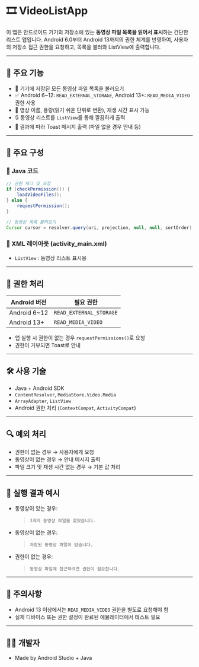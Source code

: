 # 🎞️ VideoListApp

이 앱은 안드로이드 기기의 저장소에 있는 **동영상 파일 목록을 읽어서 표시**하는 간단한 리스트 앱입니다. Android 6.0부터 Android 13까지의 권한 체계를 반영하여, 사용자의 저장소 접근 권한을 요청하고, 목록을 불러와 ListView에 출력합니다.

---

## 📱 주요 기능

- 📂 기기에 저장된 모든 동영상 파일 목록을 불러오기
- ✅ Android 6~12: `READ_EXTERNAL_STORAGE`, Android 13+: `READ_MEDIA_VIDEO` 권한 사용
- 🧾 영상 이름, 용량(읽기 쉬운 단위로 변환), 재생 시간 표시 가능
- 🔃 동영상 리스트를 `ListView`를 통해 깔끔하게 출력
- 🔔 결과에 따라 Toast 메시지 출력 (파일 없을 경우 안내 등)

---

## 📂 주요 구성

### 📁 Java 코드
```java
// 권한 체크 및 요청
if (checkPermission()) {
    loadVideoFiles();
} else {
    requestPermission();
}

// 동영상 목록 불러오기
Cursor cursor = resolver.query(uri, projection, null, null, sortOrder);
```

### 📁 XML 레이아웃 (activity_main.xml)
- `ListView` : 동영상 리스트 표시용

---

## 🔐 권한 처리

| Android 버전 | 필요 권한 |
|--------------|------------|
| Android 6~12 | `READ_EXTERNAL_STORAGE` |
| Android 13+  | `READ_MEDIA_VIDEO` |

- 앱 실행 시 권한이 없는 경우 `requestPermissions()`로 요청
- 권한이 거부되면 Toast로 안내

---

## 🛠️ 사용 기술

- Java + Android SDK
- `ContentResolver`, `MediaStore.Video.Media`
- `ArrayAdapter`, `ListView`
- Android 권한 처리 (`ContextCompat`, `ActivityCompat`)

---

## 🔍 예외 처리

- 권한이 없는 경우 → 사용자에게 요청
- 동영상이 없는 경우 → 안내 메시지 출력
- 파일 크기 및 재생 시간 없는 경우 → 기본 값 처리

---

## 🧪 실행 결과 예시

- 동영상이 있는 경우:
  > `3개의 동영상 파일을 찾았습니다.`

- 동영상이 없는 경우:
  > `저장된 동영상 파일이 없습니다.`

- 권한이 없는 경우:
  > `동영상 파일에 접근하려면 권한이 필요합니다.`

---

## 📌 주의사항

- Android 13 이상에서는 `READ_MEDIA_VIDEO` 권한을 별도로 요청해야 함
- 실제 디바이스 또는 권한 설정이 완료된 에뮬레이터에서 테스트 필요

---

## 🧑‍💻 개발자
- Made by Android Studio + Java
